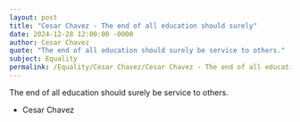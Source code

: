 ```yaml
---
layout: post
title: "Cesar Chavez - The end of all education should surely"
date: 2024-12-28 12:00:00 -0000
author: Cesar Chavez
quote: "The end of all education should surely be service to others."
subject: Equality
permalink: /Equality/Cesar Chavez/Cesar Chavez - The end of all education should surely
---
```


The end of all education should surely be service to others.

- Cesar Chavez

